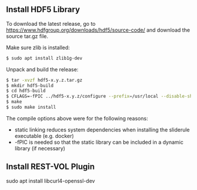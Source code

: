 ## Install HDF5 Library

To download the latest release, go to https://www.hdfgroup.org/downloads/hdf5/source-code/ and download the source tar.gz file.

Make sure zlib is installed:
```bash
$ sudo apt install zlib1g-dev
```

Unpack and build the release:
```bash
$ tar -xvzf hdf5-x.y.z.tar.gz
$ mkdir hdf5-build
$ cd hdf5-build
$ CFLAGS=-fPIC ../hdf5-x.y.z/configure --prefix=/usr/local --disable-shared --enable-build-mode=debug --enable-cxx
$ make
$ sudo make install
```

The compile options above were for the following reasons:
* static linking reduces system dependencies when installing the sliderule executable (e.g. docker)
* -fPIC is needed so that the static library can be included in a dynamic library (if necessary)

## Install REST-VOL Plugin


sudo apt install libcurl4-openssl-dev
